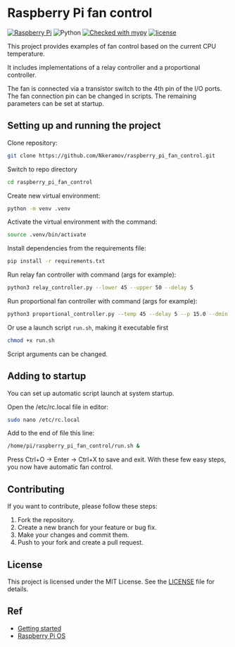 # Raspberry Pi fan control

[![Raspberry Pi](https://img.shields.io/badge/Raspberry%20Pi-A22846.svg?logo=Raspberry-Pi)](https://www.raspberrypi.com/)
![Python](https://img.shields.io/badge/python-3.11-blue.svg)
[![Checked with mypy](http://www.mypy-lang.org/static/mypy_badge.svg)](https://mypy-lang.org/)
[![license](https://img.shields.io/badge/licence-MIT-green.svg)](https://opensource.org/licenses/MIT)

This project provides examples of fan control based on the current CPU temperature.

It includes implementations of a relay controller and a proportional controller. 

The fan is connected via a transistor switch to the 4th pin of the I/O ports. The fan connection pin can be changed in scripts. The remaining parameters can be set at startup.

## Setting up and running the project
Clone repository:
```bash 
git clone https://github.com/Nkeramov/raspberry_pi_fan_control.git
```
Switch to repo directory
```bash 
cd raspberry_pi_fan_control
```
Сreate new virtual environment:
```bash 
python -m venv .venv 
```
Activate the virtual environment with the command:
```bash 
source .venv/bin/activate
```
Install dependencies from the requirements file:
```bash
pip install -r requirements.txt
```
Run relay fan controller with command (args for example):
```bash
python3 relay_controller.py --lower 45 --upper 50 --delay 5
```
Run proportional fan controller with command (args for example):
```bash
python3 proportional_controller.py --temp 45 --delay 5 --p 15.0 --dmin 50 --dmax 100
```
Or use a launch script `run.sh`, making it executable first
```bash
chmod +x run.sh
```
Script arguments can be changed.

## Adding to startup

You can set up automatic script launch at system startup.

Open the /etc/rc.local file in editor:
```bash
sudo nano /etc/rc.local
```
Add to the end of file this line:
```bash
/home/pi/raspberry_pi_fan_control/run.sh &
```
Press Ctrl+O → Enter → Ctrl+X to save and exit.
With these few easy steps, you now have automatic fan control.

## Contributing

If you want to contribute, please follow these steps:

1. Fork the repository.
2. Create a new branch for your feature or bug fix.
3. Make your changes and commit them.
4. Push to your fork and create a pull request.

## License

This project is licensed under the MIT License. See the [LICENSE](LICENSE) file for details.

## Ref

- [Getting started](https://www.raspberrypi.com/documentation/computers/getting-started.html)
- [Raspberry Pi OS](https://www.raspberrypi.com/documentation/computers/os.html)
